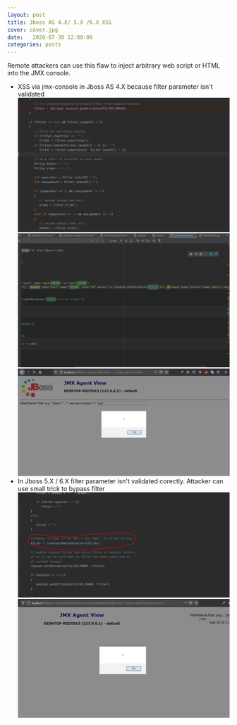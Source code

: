 ```yaml
---
layout: post
title: Jboss AS 4.X/ 5.X /6.X XSS
cover: cover.jpg
date:   2020-07-30 12:00:00
categories: posts
---
```


Remote attackers can use this flaw to inject arbitrary web script or HTML into the JMX console.
- XSS via jmx-console in Jboss AS 4.X because filter parameter isn't validated
![](https://raw.githubusercontent.com/X-Cotang/myBlog/master/images/jboss/jboss4-xss-2.PNG)
![](https://raw.githubusercontent.com/X-Cotang/myBlog/master/images/jboss/jboss4-xss1.PNG)
![](https://raw.githubusercontent.com/X-Cotang/myBlog/master/images/jboss/jboss4-xss-3.PNG)
- In Jboss 5.X / 6.X filter parameter isn't validated corectly. Attacker can use small trick to bypass filter
![](https://raw.githubusercontent.com/X-Cotang/myBlog/master/images/jboss/Jboss5-xss-3.PNG)
![](https://raw.githubusercontent.com/X-Cotang/myBlog/master/images/jboss/Jboss5-xss-1.PNG)